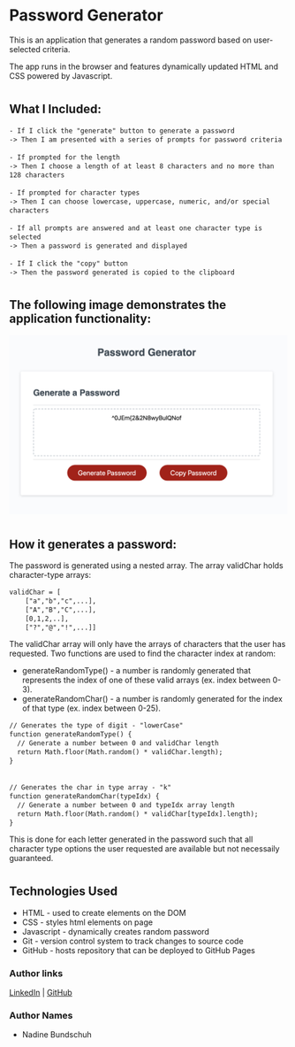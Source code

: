 # Password Generator

This is an application that generates a random password based on user-selected criteria.

The app runs in the browser and features dynamically updated HTML and CSS powered by Javascript.

#
## What I Included:
```
- If I click the "generate" button to generate a password
-> Then I am presented with a series of prompts for password criteria

- If prompted for the length
-> Then I choose a length of at least 8 characters and no more than 128 characters

- If prompted for character types
-> Then I can choose lowercase, uppercase, numeric, and/or special characters

- If all prompts are answered and at least one character type is selected
-> Then a password is generated and displayed

- If I click the "copy" button
-> Then the password generated is copied to the clipboard

```
# 

##  The following image demonstrates the application functionality:

![password generator demo](./Assets/03-hw-demo.png)

#

## How it generates a password:

The password is generated using  a nested array. 
The array validChar holds character-type arrays:

```
validChar = [
    ["a","b","c",...], 
    ["A","B","C",...], 
    [0,1,2,..], 
    ["?","@","!",...]]
```
 
The validChar array will only have the arrays of characters that the user has requested. Two functions are used to find the character index at random:

- generateRandomType() - a number is randomly generated that represents the index of one of these valid arrays (ex. index between 0-3).
- generateRandomChar() - a number is randomly generated for the index of that type (ex. index between 0-25). 

```
// Generates the type of digit - "lowerCase"
function generateRandomType() {
  // Generate a number between 0 and validChar length
  return Math.floor(Math.random() * validChar.length);
}


// Generates the char in type array - "k"
function generateRandomChar(typeIdx) {
  // Generate a number between 0 and typeIdx array length
  return Math.floor(Math.random() * validChar[typeIdx].length);
}
```

This is done for each letter generated in the password such that all character type options the user requested are available but not necessaily guaranteed.

# 

## Technologies Used
- HTML - used to create elements on the DOM
- CSS - styles html elements on page
- Javascript - dynamically creates random password
- Git - version control system to track changes to source code
- GitHub - hosts repository that can be deployed to GitHub Pages

### Author links
[LinkedIn](https://www.linkedin.com/in/nadine-bundschuh-731233b9)
|
[GitHub](https://github.com/nadineb1160)

### Author Names
- Nadine Bundschuh